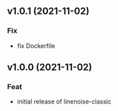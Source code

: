 ## v1.0.1 (2021-11-02)

### Fix

- fix Dockerfile

## v1.0.0 (2021-11-02)

### Feat

- initial release of linenoise-classic
